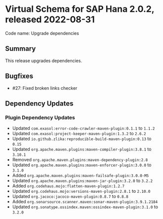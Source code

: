 # Virtual Schema for SAP Hana 2.0.2, released 2022-08-31

Code name: Upgrade dependencies

## Summary

This release upgrades dependencies.

## Bugfixes

* #27: Fixed broken links checker

## Dependency Updates

### Plugin Dependency Updates

* Updated `com.exasol:error-code-crawler-maven-plugin:0.1.1` to `1.1.2`
* Updated `com.exasol:project-keeper-maven-plugin:1.3.2` to `2.6.2`
* Updated `io.github.zlika:reproducible-build-maven-plugin:0.13` to `0.15`
* Updated `org.apache.maven.plugins:maven-compiler-plugin:3.8.1` to `3.10.1`
* Removed `org.apache.maven.plugins:maven-dependency-plugin:2.8`
* Updated `org.apache.maven.plugins:maven-enforcer-plugin:3.0.0` to `3.1.0`
* Added `org.apache.maven.plugins:maven-failsafe-plugin:3.0.0-M5`
* Updated `org.apache.maven.plugins:maven-jar-plugin:3.2.0` to `3.2.2`
* Added `org.codehaus.mojo:flatten-maven-plugin:1.2.7`
* Updated `org.codehaus.mojo:versions-maven-plugin:2.8.1` to `2.10.0`
* Updated `org.jacoco:jacoco-maven-plugin:0.8.7` to `0.8.8`
* Added `org.sonarsource.scanner.maven:sonar-maven-plugin:3.9.1.2184`
* Updated `org.sonatype.ossindex.maven:ossindex-maven-plugin:3.1.0` to `3.2.0`
